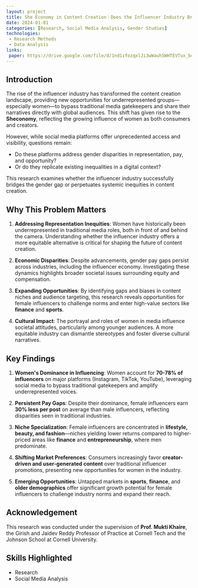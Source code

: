 ```yaml
---
layout: project
title: She Economy in Content Creation｜Does the Influencer Industry Bridge the Gender Gap in Content Creation?
date: 2024-01-01
categories: [Research, Social Media Analysis, Gender Studies]
technologies:
 - Research Methods
 - Data Analysis
links:
 paper: https://drive.google.com/file/d/1nd1ifozqxlJi3wWauhSWHTEVTux_bciF/view?usp=sharing
---
```


## Introduction

The rise of the influencer industry has transformed the content creation landscape, providing new opportunities for underrepresented groups—especially women—to bypass traditional media gatekeepers and share their narratives directly with global audiences. This shift has given rise to the **Sheconomy**, reflecting the growing influence of women as both consumers and creators.

However, while social media platforms offer unprecedented access and visibility, questions remain:
- Do these platforms address gender disparities in representation, pay, and opportunity?
- Or do they replicate existing inequalities in a digital context?

This research examines whether the influencer industry successfully bridges the gender gap or perpetuates systemic inequities in content creation.

## Why This Problem Matters

1. **Addressing Representation Inequities**:
  Women have historically been underrepresented in traditional media roles, both in front of and behind the camera. Understanding whether the influencer industry offers a more equitable alternative is critical for shaping the future of content creation.

2. **Economic Disparities**:
  Despite advancements, gender pay gaps persist across industries, including the influencer economy. Investigating these dynamics highlights broader societal issues surrounding equity and compensation.

3. **Expanding Opportunities**:
  By identifying gaps and biases in content niches and audience targeting, this research reveals opportunities for female influencers to challenge norms and enter high-value sectors like **finance** and **sports**.

4. **Cultural Impact**:
  The portrayal and roles of women in media influence societal attitudes, particularly among younger audiences. A more equitable industry can dismantle stereotypes and foster diverse cultural narratives.

## Key Findings

1. **Women's Dominance in Influencing**:
  Women account for **70-78% of influencers** on major platforms (Instagram, TikTok, YouTube), leveraging social media to bypass traditional gatekeepers and amplify underrepresented voices.

2. **Persistent Pay Gaps**:
  Despite their dominance, female influencers earn **30% less per post** on average than male influencers, reflecting disparities seen in traditional industries.

3. **Niche Specialization**:
  Female influencers are concentrated in **lifestyle, beauty, and fashion**—niches yielding lower returns compared to higher-priced areas like **finance** and **entrepreneurship**, where men predominate.

4. **Shifting Market Preferences**:
  Consumers increasingly favor **creator-driven and user-generated content** over traditional influencer promotions, presenting new opportunities for women in the industry.

5. **Emerging Opportunities**:
  Untapped markets in **sports**, **finance**, and **older demographics** offer significant growth potential for female influencers to challenge industry norms and expand their reach.

## Acknowledgement

This research was conducted under the supervision of **Prof. Mukti Khaire**, the Girish and Jaidev Reddy Professor of Practice at Cornell Tech and the Johnson School at Cornell University.

## Skills Highlighted

- Research
- Social Media Analysis